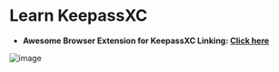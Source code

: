 # Learn KeepassXC

- **Awesome Browser Extension for KeepassXC Linking: [Click here](https://chrome.google.com/webstore/detail/keepassxc-browser/oboonakemofpalcgghocfoadofidjkkk)**

 ![image](https://github.com/sahilrajput03/sahilrajput03/assets/31458531/b210d595-adec-49cd-83fe-60465cd3e0d1)
